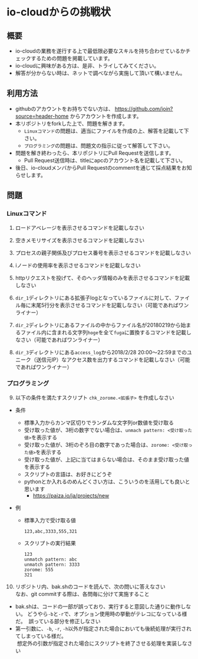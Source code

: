 io-cloudからの挑戦状
====

## 概要
- io-cloudの業務を遂行する上で最低限必要なスキルを持ち合わせているかチェックするための問題を掲載しています。  
- io-cloudに興味がある方は、是非、トライしてみてください。  
- 解答が分からない時は、ネットで調べながら実施して頂いて構いません。  

## 利用方法
- githubのアカウントをお持ちでない方は、 https://github.com/join?source=header-home からアカウントを作成します。  
- 本リポジトリをforkした上で、問題を解きます。  
  - `Linuxコマンド`の問題は、適当にファイルを作成の上、解答を記載して下さい。  
  - `プログラミング`の問題は、問題文の指示に従って解答して下さい。  
- 問題を解き終わったら、本リポジトリにPull Requestを送信します。  
  - Pull Request送信時は、titleにapcのアカウント名を記載して下さい。
- 後日、io-cloudメンバからPull Requestのcommentを通じて採点結果をお知らせします。  

## 問題

### Linuxコマンド

1. ロードアベレージを表示させるコマンドを記載しなさい

2. 空きメモリサイズを表示させるコマンドを記載しなさい

3. プロセスの親子関係及びプロセス番号を表示させるコマンドを記載しなさい

4. iノードの使用率を表示させるコマンドを記載しなさい

5. httpリクエストを投げて、そのヘッダ情報のみを表示させるコマンドを記載しなさい

6. `dir_1`ディレクトリにある拡張子logとなっているファイルに対して、ファイル毎に末尾5行分を表示させるコマンドを記載しなさい（可能であればワンライナー）

7. `dir_2`ディレクトリにあるファイルの中からファイル名が20180219から始まるファイル内に含まれる文字列`hoge`を全て`fuga`に置換するコマンドを記載しなさい（可能であればワンライナー）

8. `dir_3`ディレクトリにある`access_log`から2018/2/28 20:00～22:59までのユニーク（送信元IP）なアクセス数を出力するコマンドを記載しなさい（可能であればワンライナー）

### プログラミング

9. 以下の条件を満たすスクリプト `chk_zorome.<拡張子>` を作成しなさい
  - 条件
    - 標準入力からカンマ区切りでランダムな文字列or数値を受け取る
    - 受け取った値が、3桁の数字でない場合は、`unmach pattern: <受け取った値>`を表示する
    - 受け取った値が、3桁のぞろ目の数字であった場合は、`zorome: <受け取った値>`を表示する
    - 受け取った値が、上記に当てはまらない場合は、そのまま受け取った値を表示する
    - スクリプトの言語は、お好きにどうぞ
    - pythonとか入れるのめんどくさい方は、こういうのを活用しても良いと思います
      - https://paiza.io/ja/projects/new

  - 例
    - 標準入力で受け取る値
  
      ```
      123,abc,3333,555,321
      ```

    - スクリプトの実行結果

      ```
      123
      unmatch pattern: abc
      unmatch pattern: 3333
      zorome: 555
      321
      ```

10. リポジトリ内、bak.shのコードを読んで、次の問いに答えなさい  
なお、git commitする際は、各問毎に分けて実施すること
  - bak.shは、コードの一部が誤っており、実行すると意図した通りに動作しない。
  どうやら`-b`と`-r`で、オプション使用時の挙動がテレコになっている様だ。
  誤っている部分を修正しなさい
  - 第一引数に、`-b`, `-r`, `-h`以外が指定された場合においても後続処理が実行されてしまっている様だ。  
  想定外の引数が指定された場合にスクリプトを終了させる処理を実装しなさい
